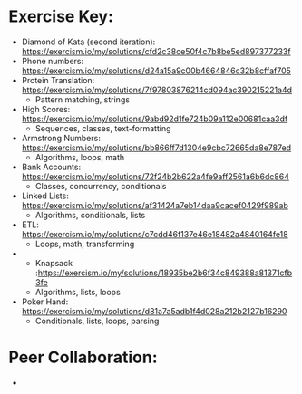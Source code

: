 # Exercise Key:
- Diamond of Kata (second iteration): https://exercism.io/my/solutions/cfd2c38ce50f4c7b8be5ed897377233f
- Phone numbers: https://exercism.io/my/solutions/d24a15a9c00b4664846c32b8cffaf705
- Protein Translation: https://exercism.io/my/solutions/7f97803876214cd094ac390215221a4d
  - Pattern matching, strings
- High Scores: https://exercism.io/my/solutions/9abd92d1fe724b09a112e00681caa3df
  - Sequences, classes, text-formatting
- Armstrong Numbers: https://exercism.io/my/solutions/bb866ff7d1304e9cbc72665da8e787ed
  - Algorithms, loops, math
- Bank Accounts: https://exercism.io/my/solutions/72f24b2b622a4fe9aff2561a6b6dc864
  - Classes, concurrency, conditionals
- Linked Lists: https://exercism.io/my/solutions/af31424a7eb14daa9cacef0429f989ab
  - Algorithms, conditionals, lists
- ETL: https://exercism.io/my/solutions/c7cdd46f137e46e18482a4840164fe18
  - Loops, math, transforming
- * Knapsack :https://exercism.io/my/solutions/18935be2b6f34c849388a81371cfb3fe
  - Algorithms, lists, loops
- Poker Hand: https://exercism.io/my/solutions/d81a7a5adb1f4d028a212b2127b16290
  - Conditionals, lists, loops, parsing

# Peer Collaboration:
-
